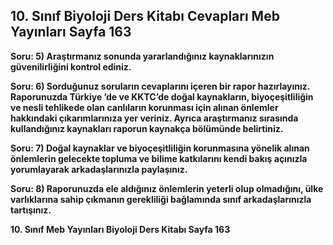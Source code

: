 ## 10. Sınıf Biyoloji Ders Kitabı Cevapları Meb Yayınları Sayfa 163

**Soru: 5) Araştırmanız sonunda yararlandığınız kaynaklarınızın güvenilirliğini kontrol ediniz.**

**Soru: 6) Sorduğunuz soruların cevaplarını içeren bir rapor hazırlayınız. Raporunuzda Türkiye ’de ve KKTC’de doğal kaynakların, biyoçeşitliliğin ve nesli tehlikede olan canlıların korunması için alınan önlemler hakkındaki çıkarımlarınıza yer veriniz. Ayrıca araştırmanız sırasında kullandığınız kaynakları raporun kaynakça bölümünde belirtiniz.**

**Soru: 7) Doğal kaynaklar ve biyoçeşitliliğin korunmasına yönelik alınan önlemlerin gelecekte topluma ve bilime katkılarını kendi bakış açınızla yorumlayarak arkadaşlarınızla paylaşınız.**

**Soru: 8) Raporunuzda ele aldığınız önlemlerin yeterli olup olmadığını, ülke varlıklarına sahip çıkmanın gerekliliği bağlamında sınıf arkadaşlarınızla tartışınız.**

**10. Sınıf Meb Yayınları Biyoloji Ders Kitabı Sayfa 163**